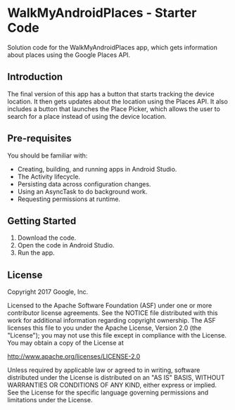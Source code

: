 WalkMyAndroidPlaces - Starter Code
=============================

Solution code for the WalkMyAndroidPlaces app, which gets information about
places using the Google Places API.

Introduction
------------
The final version of this app has a button that starts tracking the device
location. It then gets updates about the location using the Places API. It also
includes a button that launches the Place Picker, which allows the user to
search for a place instead of using the device location.

Pre-requisites
--------------

You should be familiar with:
- Creating, building, and running apps in Android Studio.
- The Activity lifecycle.
- Persisting data across configuration changes.
- Using an AsyncTask to do background work.
- Requesting permissions at runtime.


Getting Started
---------------

1. Download the code.
2. Open the code in Android Studio.
3. Run the app.

License
-------

Copyright 2017 Google, Inc.

Licensed to the Apache Software Foundation (ASF) under one or more contributor
license agreements.  See the NOTICE file distributed with this work for
additional information regarding copyright ownership.  The ASF licenses this
file to you under the Apache License, Version 2.0 (the "License"); you may not
use this file except in compliance with the License.  You may obtain a copy of
the License at

  http://www.apache.org/licenses/LICENSE-2.0

Unless required by applicable law or agreed to in writing, software
distributed under the License is distributed on an "AS IS" BASIS, WITHOUT
WARRANTIES OR CONDITIONS OF ANY KIND, either express or implied.  See the
License for the specific language governing permissions and limitations under
the License.
